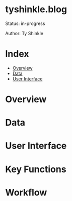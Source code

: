 # tyshinkle.blog

Status: in-progress  
  
Author: Ty Shinkle

# Index
- [Overview](#Overview)  
- [Data](#Data)  
- [User Interface](<#User Interface>)  

# Overview

# Data

# User Interface

# Key Functions

# Workflow
